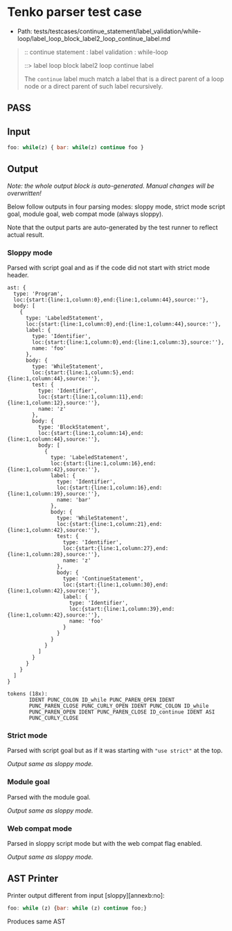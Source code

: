 # Tenko parser test case

- Path: tests/testcases/continue_statement/label_validation/while-loop/label_loop_block_label2_loop_continue_label.md

> :: continue statement : label validation : while-loop
>
> ::> label loop block label2 loop continue label
>
> The `continue` label much match a label that is a direct parent of a loop node or a direct parent of such label recursively.

## PASS

## Input

`````js
foo: while(z) { bar: while(z) continue foo }
`````

## Output

_Note: the whole output block is auto-generated. Manual changes will be overwritten!_

Below follow outputs in four parsing modes: sloppy mode, strict mode script goal, module goal, web compat mode (always sloppy).

Note that the output parts are auto-generated by the test runner to reflect actual result.

### Sloppy mode

Parsed with script goal and as if the code did not start with strict mode header.

`````
ast: {
  type: 'Program',
  loc:{start:{line:1,column:0},end:{line:1,column:44},source:''},
  body: [
    {
      type: 'LabeledStatement',
      loc:{start:{line:1,column:0},end:{line:1,column:44},source:''},
      label: {
        type: 'Identifier',
        loc:{start:{line:1,column:0},end:{line:1,column:3},source:''},
        name: 'foo'
      },
      body: {
        type: 'WhileStatement',
        loc:{start:{line:1,column:5},end:{line:1,column:44},source:''},
        test: {
          type: 'Identifier',
          loc:{start:{line:1,column:11},end:{line:1,column:12},source:''},
          name: 'z'
        },
        body: {
          type: 'BlockStatement',
          loc:{start:{line:1,column:14},end:{line:1,column:44},source:''},
          body: [
            {
              type: 'LabeledStatement',
              loc:{start:{line:1,column:16},end:{line:1,column:42},source:''},
              label: {
                type: 'Identifier',
                loc:{start:{line:1,column:16},end:{line:1,column:19},source:''},
                name: 'bar'
              },
              body: {
                type: 'WhileStatement',
                loc:{start:{line:1,column:21},end:{line:1,column:42},source:''},
                test: {
                  type: 'Identifier',
                  loc:{start:{line:1,column:27},end:{line:1,column:28},source:''},
                  name: 'z'
                },
                body: {
                  type: 'ContinueStatement',
                  loc:{start:{line:1,column:30},end:{line:1,column:42},source:''},
                  label: {
                    type: 'Identifier',
                    loc:{start:{line:1,column:39},end:{line:1,column:42},source:''},
                    name: 'foo'
                  }
                }
              }
            }
          ]
        }
      }
    }
  ]
}

tokens (18x):
       IDENT PUNC_COLON ID_while PUNC_PAREN_OPEN IDENT
       PUNC_PAREN_CLOSE PUNC_CURLY_OPEN IDENT PUNC_COLON ID_while
       PUNC_PAREN_OPEN IDENT PUNC_PAREN_CLOSE ID_continue IDENT ASI
       PUNC_CURLY_CLOSE
`````

### Strict mode

Parsed with script goal but as if it was starting with `"use strict"` at the top.

_Output same as sloppy mode._

### Module goal

Parsed with the module goal.

_Output same as sloppy mode._

### Web compat mode

Parsed in sloppy script mode but with the web compat flag enabled.

_Output same as sloppy mode._

## AST Printer

Printer output different from input [sloppy][annexb:no]:

````js
foo: while (z) {bar: while (z) continue foo;}
````

Produces same AST
